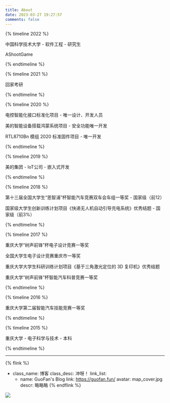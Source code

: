 ```yaml
---
title: About
date: 2023-03-27 19:27:57
comments: false
---
```


{% timeline 2022 %}
<!-- timeline 09 -->
中国科学技术大学 - 软件工程 - 研究生
<!-- endtimeline -->
<!-- timeline 05 -->
AShootGame
<!-- endtimeline -->
{% endtimeline %}

{% timeline 2021 %}
<!-- timeline 03 -->
回家考研
<!-- endtimeline -->
{% endtimeline %}

{% timeline 2020 %}
<!-- timeline 09 -->
电控智能化接口标准化项目 - 唯一设计、开发人员
<!-- endtimeline -->
<!-- timeline 06 -->
美的智能设备搭载鸿蒙系统项目 - 安全功能唯一开发
<!-- endtimeline -->
<!-- timeline 02 -->
RTL8710Bn 模组 2020 标准固件项目 - 唯一开发
<!-- endtimeline -->
{% endtimeline %}

{% timeline 2019 %}
<!-- timeline 07 -->
美的集团 - IoT公司 - 嵌入式开发
<!-- endtimeline -->
{% endtimeline %}

{% timeline 2018 %}
<!-- timeline 08 -->
第十三届全国大学生“恩智浦”杯智能汽车竞赛双车会车组一等奖 - 国家级（前12）
<!-- endtimeline -->
<!-- timeline 07 -->
国家级大学生创新训练计划项目《快递无人机自动引导充电系统》优秀结题 - 国家级（前3%）
<!-- endtimeline -->
{% endtimeline %}

{% timeline 2017 %}
<!-- timeline 12 -->
重庆大学“树声前锋”杯电子设计竞赛一等奖
<!-- endtimeline -->
<!-- timeline 10 -->
全国大学生电子设计竞赛重庆市一等奖
<!-- endtimeline -->
<!-- timeline 07 -->
重庆大学大学生科研训练计划项目《基于三角激光定位的 3D 复印机》优秀结题
<!-- endtimeline -->
<!-- timeline 01 -->
重庆大学“树声前锋”杯智能汽车科普竞赛一等奖
<!-- endtimeline -->
{% endtimeline %}

{% timeline 2016 %}
<!-- timeline 05 -->
重庆大学第二届智能汽车技能竞赛一等奖
<!-- endtimeline -->
{% endtimeline %}

{% timeline 2015 %}
<!-- timeline 09 -->
重庆大学 - 电子科学与技术 - 本科
<!-- endtimeline -->
{% endtimeline %}

-----------------------------------

{% flink %}
- class_name: 博客
  class_desc: 冲呀！
  link_list:
    - name: GuoFan's Blog
      link: https://guofan.fun/
      avatar: map_cover.jpg
      descr: 略略略
{% endflink %}

![](map_cover.jpg)